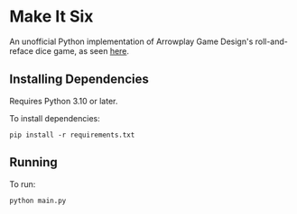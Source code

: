 # Make It Six

An unofficial Python implementation of Arrowplay Game Design's roll-and-reface dice game, as seen [here](https://arrowplaygamedesign.myshopify.com/products/make-it-six).

## Installing Dependencies

Requires Python 3.10 or later.

To install dependencies:
```
pip install -r requirements.txt
```

## Running
To run:
```
python main.py
```
